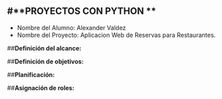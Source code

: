 #**PROYECTOS CON PYTHON **
---
- Nombre del  Alumno: Alexander Valdez
- Nombre del Proyecto: Aplicacion Web de Reservas para Restaurantes.


##**Definición del alcance:**


##**Definición de objetivos:**


##**Planificación:**


##**Asignación de roles:**
